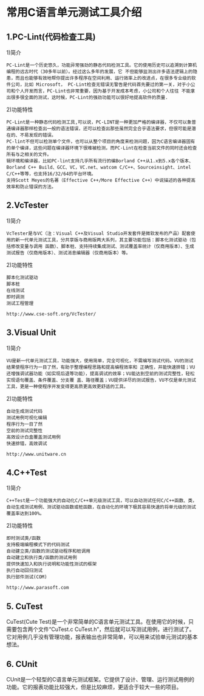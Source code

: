 # 常用C语言单元测试工具介绍

## 1.PC-Lint(代码检查工具)

1)简介

    PC-Lint是一个历史悠久，功能异常强劲的静态代码检测工具。它的使用历史可以追溯到计算机编程的远古时代（30多年以前）。经过这么多年的发展，它 不但能够监测出许多语法逻辑上的隐患，而且也能够有效地帮你提出许多程序在空间利用、运行效率上的改进点，在很多专业级的软件公司，比如 Microsoft， PC-Lint检查无错误无警告是代码首先要过的第一关，对于小公司和个人开发而言，PC-Lint也非常重要，因为基于开发成本考虑，小公司和个人往往 不能拿出很多很全面的测试，这时候，PC-Lint的强劲功能可以很好地提高软件的质量.

2)功能特性

    PC-Lint是一种静态代码检测工具,可以说，PC-LINT是一种更加严格的编译器，不仅可以象普通编译器那样检查出一般的语法错误，还可以检查出那些虽然完全合乎语法要求，但很可能是潜在的、不易发现的错误。
    PC-lint不但可以检测单个文件，也可以从整个项目的角度来检测问题，因为C语言编译器固有的单个编译，这些问题在编译器环境下很难被检测，而PC-Lint在检查当前文件的同时还会检查所有与之相关的文件。
    辑环境和编译器，比如PC-lint支持几乎所有流行的编Borland C++从1.x到5.x各个版本、Borland C++ Build、GCC、VC，VC.net、watcom C/C++、Sourceinsight、intel C/C++等等，也支持16/32/64的平台环境。
    支持Scott Meyes的名著（Effective C++/More Effective C++）中说描述的各种提高效率和防止错误的方法。

 
## 2.VcTester

1)简介

    VcTester是与VC（注：Visual C++及Visual Studio开发套件是微软发布的产品）配套使用的新一代单元测试工具，分共享版与商用版两大系列，其主要功能包括：脚本化测试驱动（包括修改变量与调用 函数）、脚本桩、支持持续集成测试、测试覆盖率统计（仅商用版本）、生成测试报告（仅商用版本）、测试消息编辑器（仅商用版本）等。

2)功能特性

    脚本化测试驱动
    脚本桩
    在线测试
    即时调测
    测试工程管理
  
    http://www.cse-soft.org/VcTester/
 
## 3.Visual Unit

1)简介

    VU是新一代单元测试工具，功能强大，使用简单，完全可视化，不需编写测试代码。VU的测试结果使程序行为一目了然，有助于整理编程思路和提高编程效率和 正确性，并能快速排错；VU还增强调试器功能（如实现后退等功能），提高调试的效率；VU能达到空前的测试完整性，轻松实现语句覆盖、条件覆盖、分支覆 盖、路径覆盖；VU提供详尽的测试报告，VU不仅是单元测试工具，更是一种使程序开发变得更高质更高效更舒适的工具。

2)功能特性

    自动生成测试代码
    测试用例可视化编辑
    程序行为一目了然
    空前的测试完整性
    高效设计白盒覆盖测试用例
    快速排错，高效调试
    
    http://www.unitware.cn
 
## 4.C++Test

1)简介

    C++Test是一个功能强大的自动化C/C++单元级测试工具，可以自动测试任何C/C++函数、类，自动生成测试用例、测试驱动函数或桩函数，在自动化的环境下极其容易快速的将单元级的测试覆盖率达到100%。

2)功能特性

    即时测试类/函数
    支持极端编程模式下的代码测试
    自动建立类/函数的测试驱动程序和桩调用
    自动建立和执行类/函数的测试用例
    提供快速加入和执行说明和功能性测试的框架
    执行自动回归测试
    执行部件测试(COM)
 
    http://www.parasoft.com
    
    
## 5. CuTest 

CuTest(Cute Test)是一个非常简单的C语言单元测试工具。在使用它的时候，只需要包含两个文件“CuTest.c CuTest.h”，然后就可以写测试用例，进行测试了。它对用例几乎没有管理功能，报表输出也非常简单，可以用来试验单元测试的基本想法。 


## 6. CUnit 


CUnit是一个轻型的C语言单元测试框架。它提供了设计、管理、运行测试用例的功能。它的报表功能比较强大，但是比较麻烦，更适合于较大一些的项目。


